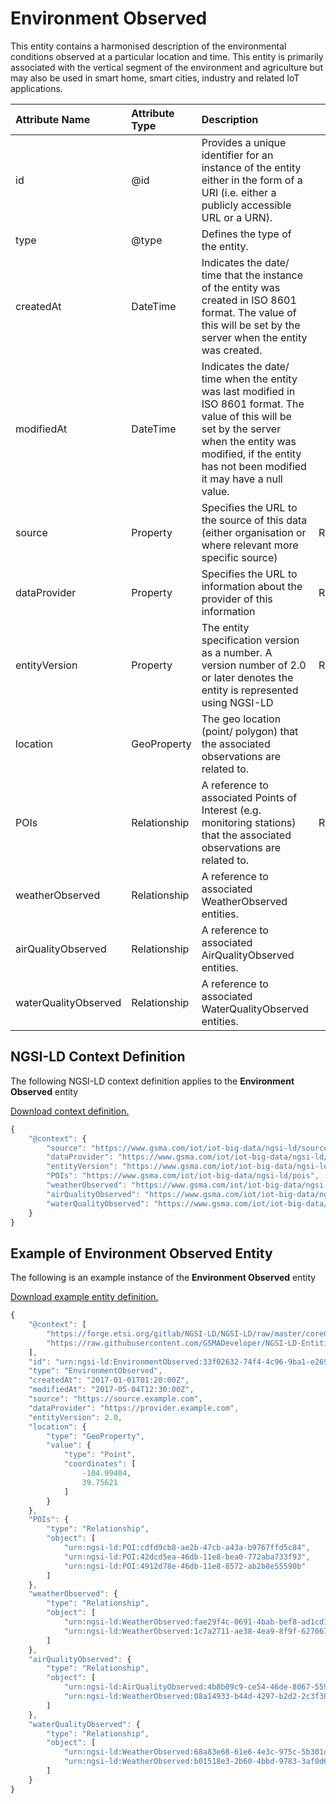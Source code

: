 # Environment Observed
This entity contains a harmonised description of the environmental conditions observed at a particular location and time. This entity is primarily associated with the vertical segment of the environment and agriculture but may also be used in smart home, smart cities, industry and related IoT applications.

| Attribute Name | Attribute Type | Description | Constraint |
|:--- |:--- |:--- |:---:|
| id | @id | Provides a unique identifier for an instance of the entity either in the form of a URI (i.e. either a publicly accessible URL or a URN). | Mandatory |
| type | @type | Defines the type of the entity. | Mandatory |
| createdAt | DateTime | Indicates the date/ time that the instance of the entity was created in ISO 8601 format. The value of this will be set by the server when the entity was created. | Mandatory |
| modifiedAt | DateTime | Indicates the date/ time when the entity was last modified in ISO 8601 format. The value of this will be set by the server when the entity was modified, if the entity has not been modified it may have a null value. | Optional |
| source | Property | Specifies the URL to the source of this data (either organisation or where relevant more specific source) | Recommended |
| dataProvider | Property | Specifies the URL to information about the provider of this information | Recommended |
| entityVersion | Property | The entity specification version as a number. A version number of 2.0 or later denotes the entity is represented using NGSI-LD | Recommended |
| location | GeoProperty | The geo location (point/ polygon) that the associated observations are related to. | Mandatory |
| POIs | Relationship | A reference to associated Points of Interest (e.g. monitoring stations) that the associated observations are related to. | Recommended |
| weatherObserved | Relationship | A reference to associated WeatherObserved entities. | Optional |
| airQualityObserved | Relationship | A reference to associated AirQualityObserved entities. | Optional |
| waterQualityObserved | Relationship | A reference to associated WaterQualityObserved entities. | Optional |

## NGSI-LD Context Definition
The following NGSI-LD context definition applies to the **Environment Observed** entity

[Download context definition.](../examples/Environment-Observed-context.jsonld)

```JavaScript
{
    "@context": {
        "source": "https://www.gsma.com/iot/iot-big-data/ngsi-ld/source",
        "dataProvider": "https://www.gsma.com/iot/iot-big-data/ngsi-ld/dataprovider",
        "entityVersion": "https://www.gsma.com/iot/iot-big-data/ngsi-ld/entityversion",
        "POIs": "https://www.gsma.com/iot/iot-big-data/ngsi-ld/pois",
        "weatherObserved": "https://www.gsma.com/iot/iot-big-data/ngsi-ld/weatherobserved",
        "airQualityObserved": "https://www.gsma.com/iot/iot-big-data/ngsi-ld/airqualityobserved",
        "waterQualityObserved": "https://www.gsma.com/iot/iot-big-data/ngsi-ld/waterqualityobserved"
    }
}
```
## Example of Environment Observed Entity
The following is an example instance of the **Environment Observed** entity

[Download example entity definition.](../examples/Environment-Observed.jsonld)

```JavaScript
{
    "@context": [
        "https://forge.etsi.org/gitlab/NGSI-LD/NGSI-LD/raw/master/coreContext/ngsi-ld-core-context.json",
        "https://raw.githubusercontent.com/GSMADeveloper/NGSI-LD-Entities/master/examples/Environment-Observed-context.jsonld"
    ],
    "id": "urn:ngsi-ld:EnvironmentObserved:33f02632-74f4-4c96-9ba1-e26945de9481",
    "type": "EnvironmentObserved",
    "createdAt": "2017-01-01T01:20:00Z",
    "modifiedAt": "2017-05-04T12:30:00Z",
    "source": "https://source.example.com",
    "dataProvider": "https://provider.example.com",
    "entityVersion": 2.0,
    "location": {
        "type": "GeoProperty",
        "value": {
            "type": "Point",
            "coordinates": [
                -104.99404,
                39.75621
            ]
        }
    },
    "POIs": {
        "type": "Relationship",
        "object": [
            "urn:ngsi-ld:POI:cdfd9cb8-ae2b-47cb-a43a-b9767ffd5c84",
            "urn:ngsi-ld:POI:42dcd5ea-46db-11e8-bea0-772aba733f93",
            "urn:ngsi-ld:POI:4912d78e-46db-11e8-8572-ab2b8e55590b"
        ]
    },
    "weatherObserved": {
        "type": "Relationship",
        "object": [
            "urn:ngsi-ld:WeatherObserved:fae29f4c-0691-4bab-bef8-ad1cd165cc28",
            "urn:ngsi-ld:WeatherObserved:1c7a2711-ae38-4ea9-8f9f-627067067d53"
        ]
    },
    "airQualityObserved": {
        "type": "Relationship",
        "object": [
            "urn:ngsi-ld:AirQualityObserved:4b8b09c9-ce54-46de-8067-5591e02d8f29",
            "urn:ngsi-ld:WeatherObserved:08a14933-b44d-4297-b2d2-2c3f3844012e"
        ]
    },
    "waterQualityObserved": {
        "type": "Relationship",
        "object": [
            "urn:ngsi-ld:WeatherObserved:68a83e68-61e6-4e3c-975c-5b301c184ca6",
            "urn:ngsi-ld:WeatherObserved:b01518e3-2b60-4bbd-9783-3af0d660349e"
        ]
    }
}
```

